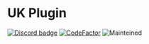 # UK Plugin
[![Discord badge](https://img.shields.io/badge/discord-working-purple.svg)](https://discord.gg/MvTQRAs)
[![CodeFactor](https://www.codefactor.io/repository/github/uk-gov-like/uk-plugin/badge)](https://www.codefactor.io/repository/github/uk-gov-like/uk-plugin)
![Mainteined](https://img.shields.io/badge/Maintained-yes-green.svg)

